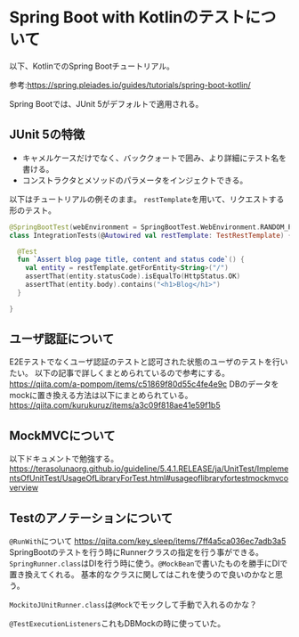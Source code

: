 # Spring Boot with Kotlinのテストについて
以下、KotlinでのSpring Bootチュートリアル。

参考:https://spring.pleiades.io/guides/tutorials/spring-boot-kotlin/

Spring Bootでは、JUnit 5がデフォルトで適用される。

## JUnit 5の特徴
- キャメルケースだけでなく、バッククォートで囲み、より詳細にテスト名を書ける。
- コンストラクタとメソッドのパラメータをインジェクトできる。

以下はチュートリアルの例そのまま。
`restTemplate`を用いて、リクエストする形のテスト。
```Kotlin
@SpringBootTest(webEnvironment = SpringBootTest.WebEnvironment.RANDOM_PORT)
class IntegrationTests(@Autowired val restTemplate: TestRestTemplate) {

  @Test
  fun `Assert blog page title, content and status code`() {
    val entity = restTemplate.getForEntity<String>("/")
    assertThat(entity.statusCode).isEqualTo(HttpStatus.OK)
    assertThat(entity.body).contains("<h1>Blog</h1>")
  }

}
```

## ユーザ認証について
E2Eテストでなくユーザ認証のテストと認可された状態のユーザのテストを行いたい。
以下の記事で詳しくまとめられているので参考にする。
https://qiita.com/a-pompom/items/c51869f80d55c4fe4e9c
DBのデータをmockに置き換える方法は以下にまとめられている。
https://qiita.com/kurukuruz/items/a3c09f818ae41e59f1b5

## MockMVCについて
以下ドキュメントで勉強する。
https://terasolunaorg.github.io/guideline/5.4.1.RELEASE/ja/UnitTest/ImplementsOfUnitTest/UsageOfLibraryForTest.html#usageoflibraryfortestmockmvcoverview

## Testのアノテーションについて
`@RunWith`について
https://qiita.com/key_sleep/items/7ff4a5ca036ec7adb3a5
SpringBootのテストを行う時にRunnerクラスの指定を行う事ができる。
`SpringRunner.class`はDIを行う時に使う。`@MockBean`で書いたものを勝手にDIで置き換えてくれる。
基本的なクラスに関してはこれを使うので良いのかなと思う。

`MockitoJUnitRunner.class`は`@Mock`でモックして手動で入れるのかな？

`@TestExecutionListeners`これもDBMockの時に使っていた。


